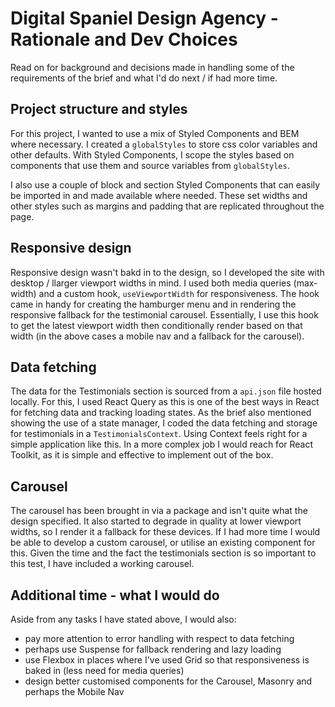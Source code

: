 # Digital Spaniel Design Agency - Rationale and Dev Choices

Read on for background and decisions made in handling some of the requirements of the brief and what I'd do next / if had more time.

## Project structure and styles
For this project, I wanted to use a mix of Styled Components and BEM where necessary. I created a `globalStyles` to store css color variables and other defaults.
With Styled Components, I scope the styles based on components that use them and source variables from `globalStyles`.

I also use a couple of block and section Styled Components that can easily be imported in and made available where needed. These set widths and other styles such as margins and padding that are replicated throughout the page.

## Responsive design
Responsive design wasn't bakd in to the design, so I developed the site with desktop / llarger viewport widths in mind. I used both media queries (max-width) and a custom hook, `useViewportWidth` for responsiveness.
The hook came in handy for creating the hamburger menu and in rendering the responsive fallback for the testimonial carousel.
Essentially, I use this hook to get the latest viewport width then conditionally render based on that width (in the above cases a mobile nav and a fallback for the carousel).

## Data fetching
The data for the Testimonials section is sourced from a `api.json` file hosted locally. For this, I used React Query as this is one of the best ways in React for fetching data and tracking loading states. As the brief also mentioned showing the use of a state manager, I coded the data fetching and storage for testimonials in a `TestimonialsContext`. Using Context feels right for a simple application like this. In a more complex job I would reach for React Toolkit, as it is simple and effective to implement out of the box.

## Carousel
The carousel has been brought in via a package and isn't quite what the design specified. It also started to degrade in quality at lower viewport widths, so I render it a fallback for these devices.
If I had more time I would be able to develop a custom carousel, or utilise an existing component for this. Given the time and the fact the testimonials section is so important to this test, I have included a working carousel.

## Additional time - what I would do
Aside from any tasks I have stated above, I would also:
- pay more attention to error handling with respect to data fetching
- perhaps use Suspense for fallback rendering and lazy loading
- use Flexbox in places where I've used Grid so that responsiveness is baked in (less need for media queries)
- design better customised components for the Carousel, Masonry and perhaps the Mobile Nav
